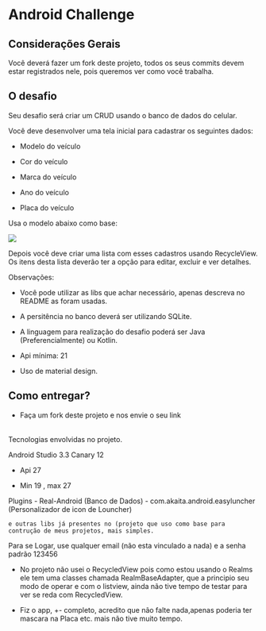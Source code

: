 # Android Challenge

## Considerações Gerais

Você deverá fazer um fork deste projeto, todos os seus commits devem estar registrados nele, pois queremos ver como você trabalha.

## O desafio

Seu desafio será criar um CRUD usando o banco de dados do celular.


Você deve desenvolver uma tela inicial para cadastrar os seguintes dados: 

- Modelo do veículo

- Cor do veículo

- Marca do veículo

- Ano do veículo

- Placa do veículo

Usa o modelo abaixo como base: 

![](https://i1.wp.com/mobiledevhub.com/wp-content/uploads/2017/11/Screenshot_1510261467.png?resize=360%2C600)


Depois você deve criar uma lista com esses cadastros usando RecycleView.
 Os itens desta lista deverão ter a opção para editar, excluir e ver detalhes.



Observações: 

- Você pode utilizar as libs que achar necessário, apenas descreva no README as foram usadas.

- A persitência no banco deverá ser utilizando SQLite.

- A linguagem para realização do desafio poderá ser Java (Preferencialmente) ou Kotlin.

- Api mínima: 21

- Uso de material design.


## Como entregar?

* Faça um fork deste projeto e nos envie o seu link



######

Tecnologias envolvidas no projeto.

Android Studio 3.3 Canary 12

- Api 27

- Min 19 , max 27

Plugins 
    - Real-Android (Banco de Dados)
	- com.akaita.android.easyluncher (Personalizador de icon de Louncher)
	
	e outras libs já presentes no (projeto que uso como base para contrução de meus projetos, mais simples.
	
	
	
Para se Logar, use qualquer email (não esta vinculado a nada) e a senha padrão 123456
	
- No projeto não usei o RecycledView pois como estou usando o Realms ele tem uma classes chamada RealmBaseAdapter, que a principio seu modo de operar e com o listview, ainda não tive tempo de testar para ver se reda com RecycledView.

- Fiz o app, +- completo, acredito que não falte nada,apenas poderia ter mascara na Placa etc. mais não tive muito tempo.

